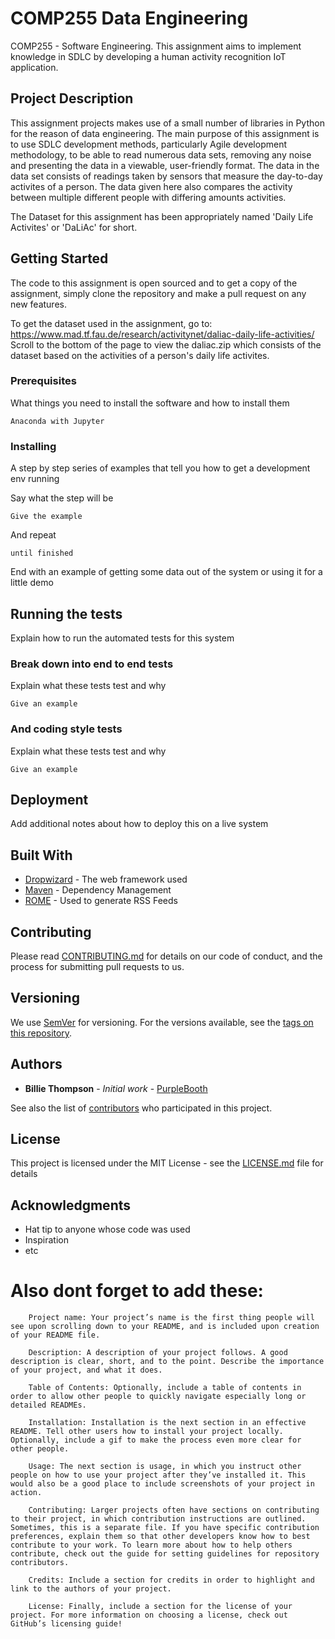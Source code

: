 # COMP255 Data Engineering

COMP255 - Software Engineering. This assignment aims to implement knowledge in SDLC by developing a human activity recognition IoT application.

## Project Description

This assignment projects makes use of a small number of libraries in Python for the reason of data engineering. 
The main purpose of this assignment is to use SDLC development methods, particularly Agile development methodology, to be able to read numerous data sets, removing any noise and presenting the data in a viewable, user-friendly format.
The data in the data set consists of readings taken by sensors that measure the day-to-day activites of a person. The data given here also compares the activity between multiple different people with differing amounts activities. 

The Dataset for this assignment has been appropriately named 'Daily Life Activites' or 'DaLiAc' for short.

## Getting Started

The code to this assignment is open sourced and to get a copy of the assignment, simply clone the repository and make a pull request on any new features.

To get the dataset used in the assignment, go to: https://www.mad.tf.fau.de/research/activitynet/daliac-daily-life-activities/
Scroll to the bottom of the page to view the daliac.zip which consists of the dataset based on the activities of a person's daily life activites.

### Prerequisites

What things you need to install the software and how to install them

```
Anaconda with Jupyter
```

### Installing

A step by step series of examples that tell you how to get a development env running

Say what the step will be

```
Give the example
```

And repeat

```
until finished
```

End with an example of getting some data out of the system or using it for a little demo

## Running the tests

Explain how to run the automated tests for this system

### Break down into end to end tests

Explain what these tests test and why

```
Give an example
```

### And coding style tests

Explain what these tests test and why

```
Give an example
```

## Deployment

Add additional notes about how to deploy this on a live system

## Built With

* [Dropwizard](http://www.dropwizard.io/1.0.2/docs/) - The web framework used
* [Maven](https://maven.apache.org/) - Dependency Management
* [ROME](https://rometools.github.io/rome/) - Used to generate RSS Feeds

## Contributing

Please read [CONTRIBUTING.md](https://gist.github.com/PurpleBooth/b24679402957c63ec426) for details on our code of conduct, and the process for submitting pull requests to us.

## Versioning

We use [SemVer](http://semver.org/) for versioning. For the versions available, see the [tags on this repository](https://github.com/your/project/tags). 

## Authors

* **Billie Thompson** - *Initial work* - [PurpleBooth](https://github.com/PurpleBooth)

See also the list of [contributors](https://github.com/your/project/contributors) who participated in this project.

## License

This project is licensed under the MIT License - see the [LICENSE.md](LICENSE.md) file for details

## Acknowledgments

* Hat tip to anyone whose code was used
* Inspiration
* etc


# Also dont forget to add these:
```
    Project name: Your project’s name is the first thing people will see upon scrolling down to your README, and is included upon creation of your README file.

    Description: A description of your project follows. A good description is clear, short, and to the point. Describe the importance of your project, and what it does.

    Table of Contents: Optionally, include a table of contents in order to allow other people to quickly navigate especially long or detailed READMEs.

    Installation: Installation is the next section in an effective README. Tell other users how to install your project locally. Optionally, include a gif to make the process even more clear for other people.

    Usage: The next section is usage, in which you instruct other people on how to use your project after they’ve installed it. This would also be a good place to include screenshots of your project in action.

    Contributing: Larger projects often have sections on contributing to their project, in which contribution instructions are outlined. Sometimes, this is a separate file. If you have specific contribution preferences, explain them so that other developers know how to best contribute to your work. To learn more about how to help others contribute, check out the guide for setting guidelines for repository contributors.

    Credits: Include a section for credits in order to highlight and link to the authors of your project.

    License: Finally, include a section for the license of your project. For more information on choosing a license, check out GitHub’s licensing guide!

```
